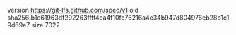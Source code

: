version https://git-lfs.github.com/spec/v1
oid sha256:b1e61963df292263ffff4ca4f10fc76216a4e34b947d804976eb28b1c19d69e7
size 7022
